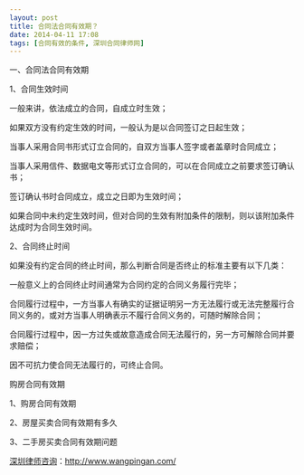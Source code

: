```yaml
---
layout: post
title: 合同法合同有效期？
date: 2014-04-11 17:08
tags: [合同有效的条件, 深圳合同律师网]
---
```

一、合同法合同有效期

1、合同生效时间

一般来讲，依法成立的合同，自成立时生效；

如果双方没有约定生效的时间，一般认为是以合同签订之日起生效；

当事人采用合同书形式订立合同的，自双方当事人签字或者盖章时合同成立；

当事人采用信件、数据电文等形式订立合同的，可以在合同成立之前要求签订确认书；

签订确认书时合同成立，成立之日即为生效时间；

如果合同中未约定生效时间，但对合同的生效有附加条件的限制，则以该附加条件达成时为合同生效时间。

2、合同终止时间

如果没有约定合同的终止时间，那么判断合同是否终止的标准主要有以下几类：

一般意义上的合同终止时间通常为合同约定的合同义务履行完毕；

合同履行过程中，一方当事人有确实的证据证明另一方无法履行或无法完整履行合同义务的，或对方当事人明确表示不履行合同义务的，可随时解除合同；

合同履行过程中，因一方过失或故意造成合同无法履行的，另一方可解除合同并要求赔偿；

因不可抗力使合同无法履行的，可终止合同。

购房合同有效期

1、购房合同有效期

2、房屋买卖合同有效期有多久

3、二手房买卖合同有效期问题

<a href="http://www.wangpingan.com/">深圳律师咨询</a>：<a href="http://www.wangpingan.com/">http://www.wangpingan.com/</a>

